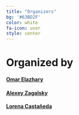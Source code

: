 ```yaml
---
title: "Organizers"
bg: '#63BD2F'
color: white
fa-icon: user
style: center
---
```


# Organized by  

#### [Omar Elazhary]() 

#### [Alexey Zagalsky](http://alexeyza.com/)  

#### [Lorena Castañeda](http://www.rigiresearch.com/people/lorena-castaneda)  